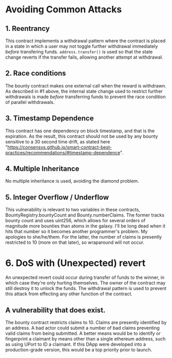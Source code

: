 # Avoiding Common Attacks

## 1. Reentrancy
This contract implements a withdrawal pattern where the contract is placed in a state in which a user may not toggle further withdrawal immediately *before* transfering funds. `address.transfer()` is used so that the state change reverts if the transfer fails, allowing another attempt at withdrawal.

## 2. Race conditions
The bounty contract makes one external call when the reward is withdrawn. As described in #1 above, the internal state change used to restrict further withdrawals is made *before* transferring funds to prevent the race condition of parallel withdrawals.

## 3. Timestamp Dependence
This contract has one dependency on block timestamp, and that is the expiration. As the result, this contract should not be used by any bounty sensitive to a 30 second time drift, as stated here "https://consensys.github.io/smart-contract-best-practices/recommendations/#timestamp-dependence".

## 4. Multiple Inheritance
No multiple inheritance is used, avoiding the diamond problem.

## 5. Integer Overflow / Underflow
This vulnerability is relevant to two variables in these contracts, BountyRegistry.bountyCount and Bounty.numberClaims. The former tracks bounty count and uses uint256, which allows for several orders of magnitude more bounties than atoms in the galaxy. I'll be long dead when it hits that number so it becomes another programmer's problem. My apologies to she/he/them. For the latter, the number of claims is presently restricted to 10 (more on that later), so wraparound will not occur.

# 6. DoS with (Unexpected) revert
An unexpected revert could occur during transfer of funds to the winner, in which case they're only hurting themselves. The owner of the contract may still destroy it to unlock the funds. The withdrawal pattern is used to prevent this attack from effecting any other function of the contract.

## A vulnerability that does exist.
The bounty contract restricts claims to 10. Claims are presently identified by an address. A bad actor could submit a number of bad claims preventing valid claims from being submitted. A better means would be to identify or fingerprint a claimant by means other than a single ethereum address, such as using UPort to ID a claimant. If this DApp were developed into a production-grade version, this would be a top priority prior to launch.